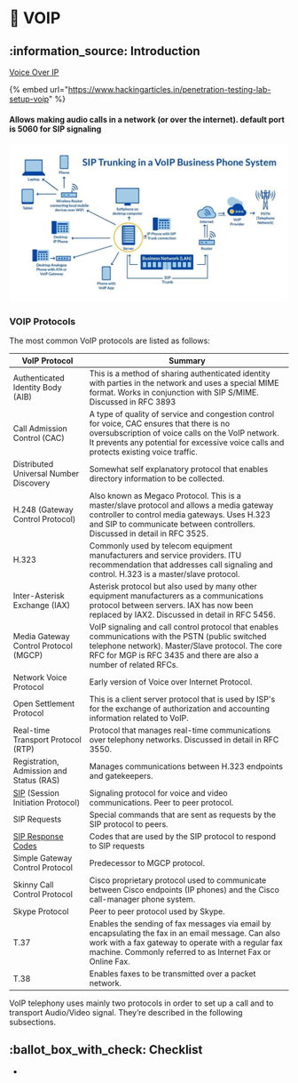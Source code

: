 # 🔧 VOIP

## :information\_source: Introduction

[Voice Over IP](https://datatracker.ietf.org/doc/html/rfc6405)

{% embed url="https://www.hackingarticles.in/penetration-testing-lab-setup-voip" %}

#### Allows making audio calls in a network (or  over the internet). default port is 5060 for SIP signaling

![](<../../../.gitbook/assets/image (278).png>)

### VOIP Protocols

The most common VoIP protocols are listed as follows:

| VoIP Protocol                                                                                   | Summary                                                                                                                                                                                                                                   |
| ----------------------------------------------------------------------------------------------- | ----------------------------------------------------------------------------------------------------------------------------------------------------------------------------------------------------------------------------------------- |
| Authenticated Identity Body (AIB)                                                               | This is a method of sharing authenticated identity with parties in the network and uses a special MIME format. Works in conjunction with SIP S/MIME. Discussed in RFC 3893                                                                |
| Call Admission Control (CAC)                                                                    | A type of quality of service and congestion control for voice, CAC ensures that there is no oversubscription of voice calls on the VoIP network. It prevents any potential for excessive voice calls and protects existing voice traffic. |
| Distributed Universal Number Discovery                                                          | Somewhat self explanatory protocol that enables directory information to be collected.                                                                                                                                                    |
| H.248 (Gateway Control Protocol)                                                                | Also known as Megaco Protocol. This is a master/slave protocol and allows a media gateway controller to control media gateways. Uses H.323 and SIP to communicate between controllers. Discussed in detail in RFC 3525.                   |
| H.323                                                                                           | Commonly used by telecom equipment manufacturers and service providers. ITU recommendation that addresses call signaling and control. H.323 is a master/slave protocol.                                                                   |
| Inter-Asterisk Exchange (IAX)                                                                   | Asterisk protocol but also used by many other equipment manufacturers as a communications protocol between servers. IAX has now been replaced by IAX2. Discussed in detail in RFC 5456.                                                   |
| Media Gateway Control Protocol  (MGCP)                                                          | VoIP signaling and call control protocol that enables communications with the PSTN (public switched telephone network). Master/Slave protocol. The core RFC for MGP is RFC 3435 and there are also a number of related RFCs.              |
| Network Voice Protocol                                                                          | Early version of Voice over Internet Protocol.                                                                                                                                                                                            |
| Open Settlement Protocol                                                                        | This is a client server protocol that is used by ISP's for the exchange of authorization and accounting information related to VoIP.                                                                                                      |
| Real-time Transport Protocol (RTP)                                                              | Protocol that manages real-time communications over telephony networks. Discussed in detail in RFC 3550.                                                                                                                                  |
| Registration, Admission and Status (RAS)                                                        | Manages communications between H.323 endpoints and gatekeepers.                                                                                                                                                                           |
| [SIP](https://www.whichvoip.com/articles/sip-technical-guide.htm) (Session Initiation Protocol) | Signaling protocol for voice and video communications. Peer to peer protocol.                                                                                                                                                             |
| SIP Requests                                                                                    | Special commands that are sent as requests by the SIP protocol to peers.                                                                                                                                                                  |
| [SIP Response Codes](https://www.whichvoip.com/articles/sip-technical-guide.htm)                | Codes that are used by the SIP protocol to respond to SIP requests                                                                                                                                                                        |
| Simple Gateway Control Protocol                                                                 | Predecessor to MGCP protocol.                                                                                                                                                                                                             |
| Skinny Call Control Protocol                                                                    | Cisco proprietary protocol used to communicate between Cisco endpoints (IP phones) and the Cisco call-manager phone system.                                                                                                               |
| Skype Protocol                                                                                  | Peer to peer protocol used by Skype.                                                                                                                                                                                                      |
| T.37                                                                                            | Enables the sending of fax messages via email by encapsulating the fax in an email message. Can also work with a fax gateway to operate with a regular fax machine. Commonly referred to as Internet Fax or Online Fax.                   |
| T.38                                                                                            | Enables faxes to be transmitted over a packet network.                                                                                                                                                                                    |

VoIP telephony uses mainly two protocols in order to set up a call and to transport Audio/Video signal. They’re described in the following subsections.



## :ballot\_box\_with\_check: Checklist

*





























&#x20;







